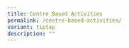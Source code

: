 ```yaml
---
title: Centre Based Activities
permalink: /centre-based-activities/
variant: tiptap
description: ""
---
```

